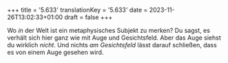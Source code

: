 +++
title = '5.633'
translationKey = '5.633'
date = 2023-11-26T13:02:33+01:00
draft = false
+++

Wo <em class="germph">in</em> der Welt ist ein metaphysisches Subjekt zu merken?
Du sagst, es verhält sich hier ganz wie mit Auge und Gesichtsfeld. Aber das Auge siehst du wirklich <em class="germph">nicht</em>.
Und nichts <em class="germph">am Gesichtsfeld</em> lässt darauf schließen, dass es von einem Auge gesehen wird.
